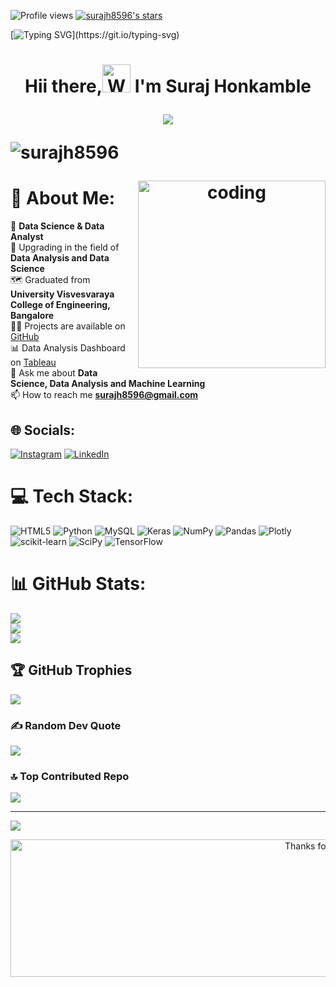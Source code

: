 ![Profile views](https://komarev.com/ghpvc/?username=surajh8596&style=for-the-badge&color=blue)
[![surajh8596's stars](https://custom-icon-badges.demolab.com/github/stars/surajh8596?color=55960c&style=for-the-badge&labelColor=#A55960&logo=star)](https://github.com/ForrestKnight?tab=repositories&sort=stargazers)

[![Typing SVG](https://readme-typing-svg.herokuapp.com?font=Montserrat&color=blue&vCenter=true&lines=Data+Scientist+👩‍🔬;Up+and+Coming+Analyst+📊;AI+Learner🛠️;Coder+💻;)](https://git.io/typing-svg)
<h1 align="center"> Hii there,<img src="https://em-content.zobj.net/source/animated-noto-color-emoji/356/waving-hand_1f44b.gif" 
         alt="Waving hand animated gif"
         height="45"
         width="45"/> I'm Suraj Honkamble


   <p> <img src="https://readme-typing-svg.herokuapp.com?font=Tourney&center=true&color=ADFF2F&size=40&width=750&height=80&lines=Welcome!+To+MY+Profile"/>
</p>
<p align="left"> <img src="https://komarev.com/ghpvc/?username=surajh8596&label=Profile%20views&color=0e75b6&style=flat" alt="surajh8596" /> </p>
<img align="right" alt="coding" width="300" src="https://capturly.com/blog/wp-content/uploads/2018/02/Data-Website-Analytics.gif">

# 💫 About Me:
🔭 **Data Science & Data Analyst**<br>🌱 Upgrading in the field of **Data Analysis and Data Science**<br>🗺 Graduated from **University Visvesvaraya College of Engineering, Bangalore**<br>👨‍💻 Projects are available on [GitHub](https://github.com/surajh8596/surajh8596)<br>📊 Data Analysis Dashboard on [Tableau](https://public.tableau.com/app/profile/suraj.honkamble)<br>💬 Ask me about **Data Science, Data Analysis and Machine Learning**<br>📫 How to reach me **surajh8596@gmail.com**


## 🌐 Socials:
[![Instagram](https://img.shields.io/badge/Instagram-%23E4405F.svg?logo=Instagram&logoColor=white)](https://instagram.com/surajking6958) [![LinkedIn](https://img.shields.io/badge/LinkedIn-%230077B5.svg?logo=linkedin&logoColor=white)](https://linkedin.com/in/surajhonkamble) 

# 💻 Tech Stack:
![HTML5](https://img.shields.io/badge/html5-%23E34F26.svg?style=for-the-badge&logo=html5&logoColor=white) ![Python](https://img.shields.io/badge/python-3670A0?style=for-the-badge&logo=python&logoColor=ffdd54) ![MySQL](https://img.shields.io/badge/mysql-%2300f.svg?style=for-the-badge&logo=mysql&logoColor=white) ![Keras](https://img.shields.io/badge/Keras-%23D00000.svg?style=for-the-badge&logo=Keras&logoColor=white) ![NumPy](https://img.shields.io/badge/numpy-%23013243.svg?style=for-the-badge&logo=numpy&logoColor=white) ![Pandas](https://img.shields.io/badge/pandas-%23150458.svg?style=for-the-badge&logo=pandas&logoColor=white) ![Plotly](https://img.shields.io/badge/Plotly-%233F4F75.svg?style=for-the-badge&logo=plotly&logoColor=white) ![scikit-learn](https://img.shields.io/badge/scikit--learn-%23F7931E.svg?style=for-the-badge&logo=scikit-learn&logoColor=white) ![SciPy](https://img.shields.io/badge/SciPy-%230C55A5.svg?style=for-the-badge&logo=scipy&logoColor=%white) ![TensorFlow](https://img.shields.io/badge/TensorFlow-%23FF6F00.svg?style=for-the-badge&logo=TensorFlow&logoColor=white)
# 📊 GitHub Stats:
![](https://github-readme-stats.vercel.app/api?username=surajh8596&theme=vision-friendly-dark&hide_border=false&include_all_commits=true&count_private=true)<br/>
![](https://github-readme-streak-stats.herokuapp.com/?user=surajh8596&theme=vision-friendly-dark&hide_border=false)<br/>
![](https://github-readme-stats.vercel.app/api/top-langs/?username=surajh8596&theme=vision-friendly-dark&hide_border=false&include_all_commits=true&count_private=true&layout=compact)

## 🏆 GitHub Trophies
![](https://github-profile-trophy.vercel.app/?username=surajh8596&theme=matrix&no-frame=false&no-bg=false&margin-w=4)

### ✍️ Random Dev Quote
![](https://quotes-github-readme.vercel.app/api?type=horizontal&theme=tokyonight)

### 🔝 Top Contributed Repo
![](https://github-contributor-stats.vercel.app/api?username=surajh8596&limit=5&theme=tokyonight&combine_all_yearly_contributions=true)

---
[![](https://visitcount.itsvg.in/api?id=surajh8596&icon=0&color=0)](https://visitcount.itsvg.in)

<!-- Proudly created with GPRM ( https://gprm.itsvg.in ) -->

<div align="center">

<img height="220" alt="Thanks for visiting me" width="200%" src="https://raw.githubusercontent.com/BrunnerLivio/brunnerlivio/master/images/marquee.svg" />
<br />
